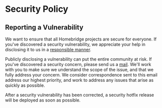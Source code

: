 # Security Policy

## Reporting a Vulnerability

We want to ensure that all Homebridge projects are secure for everyone. If you've discovered a security vulnerability,
we appreciate your help in disclosing it to us in a [responsible manner][link-responsible-disclosure].

Publicly disclosing a vulnerability can put the entire community at risk. If you've discovered a security concern,
please send us a [mail](mailto:homebridge-security@andi-bauer.com,dev@oz.nu?subject=%5BHB-SECURITY%5D).
We'll work with you to make sure we understand the scope of the issue, and that we fully address your concern.
We consider correspondence sent to this email address our highest priority,
and work to address any issues that arise as quickly as possible.

After a security vulnerability has been corrected, a security hotfix release will be deployed as soon as possible.

[link-responsible-disclosure]: http://en.wikipedia.org/wiki/Responsible_disclosure